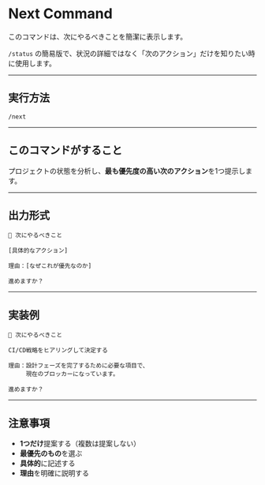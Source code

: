 # Next Command

このコマンドは、次にやるべきことを簡潔に表示します。

`/status` の簡易版で、状況の詳細ではなく「次のアクション」だけを知りたい時に使用します。

---

## 実行方法

```
/next
```

---

## このコマンドがすること

プロジェクトの状態を分析し、**最も優先度の高い次のアクション**を1つ提示します。

---

## 出力形式

```
🎯 次にやるべきこと

[具体的なアクション]

理由：[なぜこれが優先なのか]

進めますか？
```

---

## 実装例

```
🎯 次にやるべきこと

CI/CD戦略をヒアリングして決定する

理由：設計フェーズを完了するために必要な項目で、
　　　現在のブロッカーになっています。

進めますか？
```

---

## 注意事項

- **1つだけ**提案する（複数は提案しない）
- **最優先のもの**を選ぶ
- **具体的**に記述する
- **理由**を明確に説明する